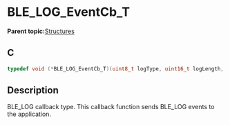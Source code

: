 # BLE\_LOG\_EventCb\_T

**Parent topic:**[Structures](GUID-FDE2FF00-C7B3-4400-8915-2529E317E0CD.md)

## C

```c
typedef void (*BLE_LOG_EventCb_T)(uint8_t logType, uint16_t logLength, uint8_t *p_logPayload);
```

## Description

BLE\_LOG callback type. This callback function sends BLE\_LOG events to the application.


